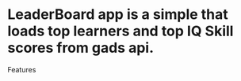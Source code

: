 # LeaderBoard app is a simple that loads top learners and top IQ Skill scores from gads api.
Features
